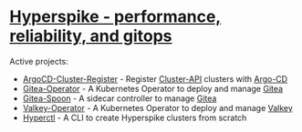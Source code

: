 # [Hyperspike - performance, reliability, and gitops](https://hyperspike.io)

Active projects:

  - [ArgoCD-Cluster-Register](https://github.com/hyperspike/argocd-cluster-register) - Register [Cluster-API](https://cluster-api.sigs.k8s.io/) clusters with [Argo-CD](https://argo-cd.readthedocs.io/en/stable/)
  - [Gitea-Operator](https://github.com/hyperspike/gitea-operator) - A Kubernetes Operator to deploy and manage [Gitea](https://github.com/go-gitea/gitea)
  - [Gitea-Spoon](https://github.com/hyperspike/gitea-spoon) - A sidecar controller to manage [Gitea](https://github.com/go-gitea/gitea)
  - [Valkey-Operator](https://github.com/hyperspike/valkey-operator) - A Kubernetes Operator to deploy and manage [Valkey](https://valkey.io/)
  - [Hyperctl](https://github.com/hyperspike/hyperctl) - A CLI to create Hyperspike clusters from scratch
